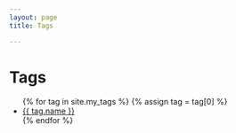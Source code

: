 ```yaml
---
layout: page
title: Tags 

---
```


<div class="page-content wc-container">
	<div class="post">
		<h1>Tags</h1>  
		<ul>
			{% for tag in site.my_tags %}
              {% assign tag = tag[0] %}
              <li><a href="{{ tag.url }}">{{ tag.name }}</a></li>
			{% endfor %}
		</ul>
	</div>
</div>